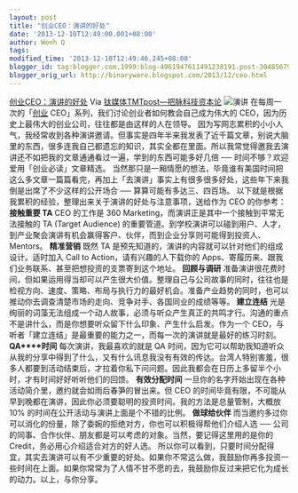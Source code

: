 ```yaml
---
layout: post
title: "创业CEO：演讲的好处"
date: '2013-12-10T12:49:00.001+08:00'
author: Wenh Q
tags:
modified_time: '2013-12-10T12:49:46.245+08:00'
blogger_id: tag:blogger.com,1999:blog-4961947611491238191.post-3048567912874440870
blogger_orig_url: http://binaryware.blogspot.com/2013/12/ceo.html
---
```

[创业CEO：演讲的好处](http://www.tmtpost.com/82680.html)
Via [钛媒体TMTpost—把脉科技资本论](http://www.tmtpost.com/)
![演讲](http://www.tmtpost.com/wp-content/uploads/2013/12/138658321910-560x595.jpg "演讲")
在每周一次的「[创业](http://www.tmtpost.com/tag/chuangye "查看 创业 中的全部文章")
CEO」系列，我们讨论创业者如何教会自己成为伟大的
CEO，因为历史上最伟大的创业公司，往往都是由这样的人在领导。
因为写网志累积的小小人气，我经常收到各种演讲邀请。但事实是四年半来我发表了近千篇文章，别说大脑里的东西，很多连我自己都遗忘的知识，其实全都在里面。所以我常觉得邀我去演讲还不如把我的文章通通看过一遍，学到的东西可能多好几倍
── 时间不够？欢迎爱用「创业必读」文章精选。
当然那只是一厢情愿的想法，毕竟谁有美国时间把这么多文章一篇篇看完，再加上「去演讲」事实上有很多很多好处，这些年下来我倒是出席了不少这样的公开场合 ──
算算可能有多达三、四百场。
以下就是根据我累积的经验，整理出来关于演讲的好处与注意事项，送给作为 CEO
的你参考：
**接触重要 TA**
CEO 的工作是 360 Marketing，而演讲正是其中一个接触到平常无法接触的 TA
(Target Audience)
的重要管道。到学校演讲可以碰到用户、人才，到产业聚会演讲有机会赢得客户、伙伴，而到企业分享则可能得到投资人、Mentors。
**精准营销**
既然 TA 是预先知道的，演讲的内容就可以针对他们的组成设计。适时加入 Call
to Action，请有兴趣的人下载你的
Apps、寄履历来、跟我们业务联系、甚至把想投资的支票寄到这个地址。
**回顾与调研**
准备演讲很花费时间，但如果运用得当却可以产生很大价值。整理自己与公司故事的同时，往往也是检视方向、速度、策略、布局与执行力的最好机会。准备产业趋势的同时，也可以推动你去调查清楚市场的走向、竞争对手、各国同业的成绩等等。
**建立连结**
光是绚丽的词藻无法组成一个动人故事，必须与听众产生真正的共鸣才行。沟通的重点不是讲什么，而是你想要听众留下什么印象、产生什么启发。作为一个
CEO，与听者「建立连结」是最重要的能力之一，而每一次的演讲就是最好的练习时刻。
**QA****时间**
每次演讲，我最喜欢的就是 QA
时间，因为它可以帮助我知道听众从我的分享中得到了什么，又有什么讯息我没有有效的传达。台湾人特别害羞，很多人都要到活动结束后，才拉着你私下问问题。因此我都会在日历上多留半个小时，才有时间好好听听他们的回馈。
**有效分配时间**
一旦你的名字开始出现在各种活动简介里，邀约就会如雨后春笋的冒出来。但 CEO
的时间毕竟有限，不可能从早到晚都在演讲，因此你必须要聪明的投资时间。我的方法是总量管制，大概放
10% 的时间在公开活动与演讲上面是个不错的比例。
**做球给伙伴**
而当邀约多过你可以消化的份量，除了委婉的拒绝对方，你也可以积极得帮他们介绍人选
──
公司的同事、合作伙伴、朋友都是可以考虑的对象。当然，要记得这里用的是你的
Credit，务必用心介绍适合对方的好人选。
所以你可以看到，只要时间分配得宜，其实去演讲可以有不少重要的好处。如果你不常这么做，我鼓励你再多投资一些时间在上面。如果你常常为了人情不甘不愿的去，我鼓励你反过来把它化为成长的动力。以上，与你分享。
